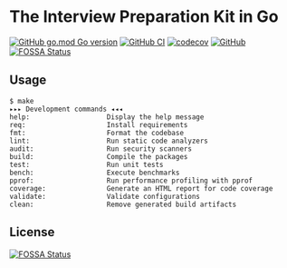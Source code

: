 # The Interview Preparation Kit in Go

[![GitHub go.mod Go version](https://img.shields.io/github/go-mod/go-version/arttet/Interview-Preparation-Kit-in-Go)](https://golang.org)
[![GitHub CI](https://github.com/arttet/Interview-Preparation-Kit-in-Go/actions/workflows/github-ci.yml/badge.svg?branch=main)](https://github.com/arttet/Interview-Preparation-Kit-in-Go/actions/workflows/github-ci.yml)
[![codecov](https://codecov.io/gh/arttet/Interview-Preparation-Kit-in-Go/branch/main/graph/badge.svg?token=EZQHXFHO0S)](https://codecov.io/gh/arttet/Interview-Preparation-Kit-in-Go)
[![GitHub](https://img.shields.io/github/license/arttet/Interview-Preparation-Kit-in-Go)](https://github.com/arttet/Interview-Preparation-Kit-in-Go/blob/main/LICENSE)
[![FOSSA Status](https://app.fossa.com/api/projects/git%2Bgithub.com%2Farttet%2FInterview-Preparation-Kit-in-Go.svg?type=shield)](https://app.fossa.com/projects/git%2Bgithub.com%2Farttet%2FInterview-Preparation-Kit-in-Go?ref=badge_shield)

## Usage

```text
$ make
▸▸▸ Development commands ◂◂◂
help:                   Display the help message
req:                    Install requirements
fmt:                    Format the codebase
lint:                   Run static code analyzers
audit:                  Run security scanners
build:                  Compile the packages
test:                   Run unit tests
bench:                  Execute benchmarks
pprof:                  Run performance profiling with pprof
coverage:               Generate an HTML report for code coverage
validate:               Validate configurations
clean:                  Remove generated build artifacts
```


## License
[![FOSSA Status](https://app.fossa.com/api/projects/git%2Bgithub.com%2Farttet%2FInterview-Preparation-Kit-in-Go.svg?type=large)](https://app.fossa.com/projects/git%2Bgithub.com%2Farttet%2FInterview-Preparation-Kit-in-Go?ref=badge_large)